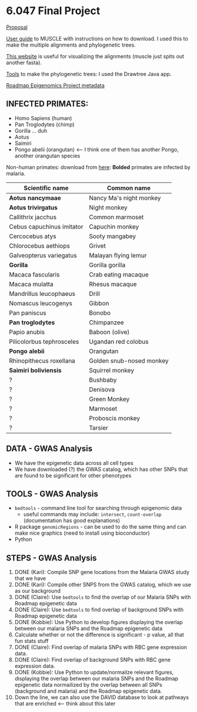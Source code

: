 # 6.047 Final Project

[Proposal][proposal]

[User guide][muscle] to MUSCLE with instructions on how to download. I used this to make the multiple alignments and phylogenetic trees.

[This website][muscleviz] is useful for visualizing the alignments (muscle just spits out another fasta).

[Tools][drawtree] to make the phylogenetic trees: I used the Drawtree Java app.

[Roadmap Epigenomics Project metadata][roadmap]

## INFECTED PRIMATES:

-   Homo Sapiens (human)
-   Pan Troglodytes (chimp)
-   Gorilla ... duh
-   Aotus
-   Saimiri
-   Pongo abelii (orangutan) <-- I think one of them has another Pongo, another orangutan species

Non-human primates: download from [here][usc]:
**Bolded** primates are infected by malaria.

| Scientific name           | Common name              |
| ------------------------- | ------------------------ |
| **Aotus nancymaae**       | Nancy Ma's night monkey  |
| **Aotus trivirgatus**     | Night monkey             |
| Callithrix jacchus        | Common marmoset          |
| Cebus capuchinus imitator | Capuchin monkey          |
| Cercocebus atys           | Sooty mangabey           |
| Chlorocebus aethiops      | Grivet                   |
| Galveopterus variegatus   | Malayan flying lemur     |
| **Gorilla**               | Gorilla gorilla          |
| Macaca fascularis         | Crab eating macaque      |
| Macaca mulatta            | Rhesus macaque           |
| Mandrillus leucophaeus    | Drill                    |
| Nomascus leucogenys       | Gibbon                   |
| Pan paniscus              | Bonobo                   |
| **Pan troglodytes**       | Chimpanzee               |
| Papio anubis              | Baboon (olive)           |
| Pilicolorbus tephrosceles | Ugandan red colobus      |
| **Pongo alebii**          | Orangutan                |
| Rhinopithecus roxellana   | Golden snub-nosed monkey |
| **Saimiri boliviensis**   | Squirrel monkey          |
| ?                         | Bushbaby                 |
| ?                         | Denisova                 |
| ?                         | Green Monkey             |
| ?                         | Marmoset                 |
| ?                         | Proboscis monkey         |
| ?                         | Tarsier                  |

## DATA - GWAS Analysis

-   We have the epigenetic data across all cell types
-   We have downloaded (?) the GWAS catalog, which has other SNPs that are found to be significant for other phenotypes

## TOOLS - GWAS Analysis

-   `bedtools` - command line tool for searching through epigenomic data
    -   useful commands may include: `intersect`, `count-overlap` (documentation has good explanations)
-   R package `genomicRegions` - can be used to do the same thing and can make nice graphics (need to install using bioconductor)
-   Python

## STEPS - GWAS Analysis

1.  DONE (Kari): Compile SNP gene locations from the Malaria GWAS study that we have
1.  DONE (Kari): Compile other SNPS from the GWAS catalog, which we use as our background
1.  DONE (Claire): Use `bedtools` to find the overlap of our Malaria SNPs with Roadmap epigenetic data
1.  DONE (Claire): Use `bedtools` to find overlap of background SNPs with Roadmap epigenetic data
1.  DONE (Kobbie): Use Python to develop figures displaying the overlap between our malaria SNPs and the Roadmap epigenetic data
1.  Calculate whether or not the difference is significant - p value, all that fun stats stuff
1.  DONE (Claire): Find overlap of malaria SNPs with RBC gene expression data.
1.  DONE (Claire): Find overlap of background SNPs with RBC gene expression data.
1.  DONE (Kobbie): Use Python to update/normailze relevant figures, displaying the overlap between our malaria SNPs and the Roadmap epigenetic data normailized by the overlap between all SNPs (background and malaria) and the Roadmap epigenetic data.
1.  Down the line, we can also use the DAVID database to look at pathways that are enriched <-- think about this later

[proposal]: https://docs.google.com/document/d/1F0Ke9Pjggio1-GSsk4dtYaaRajI1zjJQ_VCiW0mkeaQ/edit#
[usc]: http://hgdownload.cse.ucsc.edu/goldenPath/panPan2/bigZips/
[roadmap]: https://docs.google.com/spreadsheets/d/1yikGx4MsO9Ei36b64yOy9Vb6oPC5IBGlFbYEt-N6gOM/edit#gid=15
[muscle]: http://www.drive5.com/muscle/muscle.html
[muscleviz]: https://www.ebi.ac.uk/Tools/msa/mview/
[drawtree]: http://evolution.genetics.washington.edu/phylip.html
